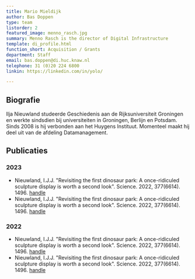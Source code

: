 ```yaml
---
title: Mario Mieldijk
author: Bas Doppen
type: team
listorder: 2
featured_image: menno_rasch.jpg
summary: Menno Rasch is the director of Digital Infrastructure
template: di_profile.html
function_short: Acquisition / Grants
department: Staff
email: bas.doppen@di.huc.knaw.nl
telephone: 31 (0)20 224 6800
linkin: https://linkedin.com/in/yolo/

---
```


## Biografie
Ilja Nieuwland studeerde Geschiedenis aan de Rijksuniversiteit Groningen en werkte sindsdien bij universiteiten in Groningen, Berlijn en Potsdam. Sinds 2008 is hij verbonden aan het Huygens Instituut. Momenteel maakt hij deel uit van de afdeling Datamanagement.

## Publicaties
### 2023
* Nieuwland, I.J.J. "Revisiting the first dinosaur park: A once-ridiculed sculpture display is worth a second look". Science. 2022, 377(6614). 1496. [handle](https://doi.org/10.1126/science.ade4444)
* Nieuwland, I.J.J. "Revisiting the first dinosaur park: A once-ridiculed sculpture display is worth a second look". Science. 2022, 377(6614). 1496. [handle](https://doi.org/10.1126/science.ade4444)

### 2022
* Nieuwland, I.J.J. "Revisiting the first dinosaur park: A once-ridiculed sculpture display is worth a second look". Science. 2022, 377(6614). 1496. [handle](https://doi.org/10.1126/science.ade4444)
* Nieuwland, I.J.J. "Revisiting the first dinosaur park: A once-ridiculed sculpture display is worth a second look". Science. 2022, 377(6614). 1496. [handle](https://doi.org/10.1126/science.ade4444)
